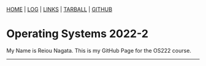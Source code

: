 [HOME] | [LOG] | [LINKS] | [TARBALL] | [GITHUB]

# Operating Systems 2022-2

My Name is Reiou Nagata. This is my GitHub Page for the OS222 course.

<hr>

[HOME]: https://sherlockjack.github.io/os222/
[LOG]: TXT/mylog.txt
[LINKS]: LINKS/
[TARBALL]: https://os.vlsm.org/Log/sherlockjack.tar.bz2.txt
[GITHUB]: https://github.com/sherlockjack/os222/
